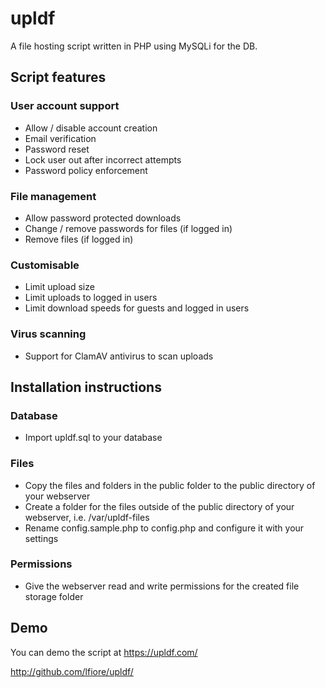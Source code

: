 # upldf

A file hosting script written in PHP using MySQLi for the DB.

## Script features

### User account support

* Allow / disable account creation 
* Email verification
* Password reset
* Lock user out after incorrect attempts
* Password policy enforcement

### File management

* Allow password protected downloads
* Change / remove passwords for files (if logged in)
* Remove files (if logged in)

### Customisable

* Limit upload size
* Limit uploads to logged in users
* Limit download speeds for guests and logged in users

### Virus scanning

* Support for ClamAV antivirus to scan uploads

## Installation instructions

### Database

* Import upldf.sql to your database

### Files

* Copy the files and folders in the public folder to the public directory of your webserver
* Create a folder for the files outside of the public directory of your webserver, i.e. /var/upldf-files
* Rename config.sample.php to config.php and configure it with your settings

### Permissions

* Give the webserver read and write permissions for the created file storage folder

## Demo

You can demo the script at https://upldf.com/

http://github.com/lfiore/upldf/
